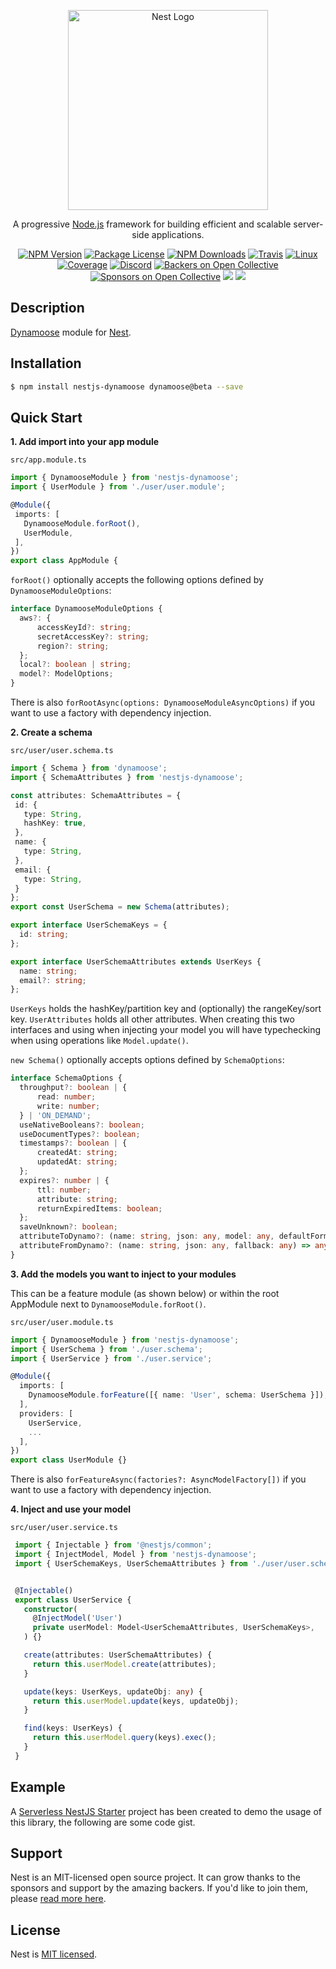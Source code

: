 <p align="center">
  <a href="http://nestjs.com/" target="blank"><img src="https://nestjs.com/img/logo_text.svg" width="320" alt="Nest Logo" /></a>
</p>

[travis-image]: https://api.travis-ci.org/nestjs/nest.svg?branch=master
[travis-url]: https://travis-ci.org/nestjs/nest
[linux-image]: https://img.shields.io/travis/nestjs/nest/master.svg?label=linux
[linux-url]: https://travis-ci.org/nestjs/nest

  <p align="center">A progressive <a href="http://nodejs.org" target="blank">Node.js</a> framework for building efficient and scalable server-side applications.</p>
    <p align="center">
<a href="https://www.npmjs.com/~nestjscore"><img src="https://img.shields.io/npm/v/@nestjs/core.svg" alt="NPM Version" /></a>
<a href="https://www.npmjs.com/~nestjscore"><img src="https://img.shields.io/npm/l/@nestjs/core.svg" alt="Package License" /></a>
<a href="https://www.npmjs.com/~nestjscore"><img src="https://img.shields.io/npm/dm/@nestjs/core.svg" alt="NPM Downloads" /></a>
<a href="https://travis-ci.org/nestjs/nest"><img src="https://api.travis-ci.org/nestjs/nest.svg?branch=master" alt="Travis" /></a>
<a href="https://travis-ci.org/nestjs/nest"><img src="https://img.shields.io/travis/nestjs/nest/master.svg?label=linux" alt="Linux" /></a>
<a href="https://coveralls.io/github/nestjs/nest?branch=master"><img src="https://coveralls.io/repos/github/nestjs/nest/badge.svg?branch=master#5" alt="Coverage" /></a>
<a href="https://discord.gg/G7Qnnhy" target="_blank"><img src="https://img.shields.io/badge/discord-online-brightgreen.svg" alt="Discord"/></a>
<a href="https://opencollective.com/nest#backer"><img src="https://opencollective.com/nest/backers/badge.svg" alt="Backers on Open Collective" /></a>
<a href="https://opencollective.com/nest#sponsor"><img src="https://opencollective.com/nest/sponsors/badge.svg" alt="Sponsors on Open Collective" /></a>
  <a href="https://paypal.me/kamilmysliwiec"><img src="https://img.shields.io/badge/Donate-PayPal-dc3d53.svg"/></a>
  <a href="https://twitter.com/nestframework"><img src="https://img.shields.io/twitter/follow/nestframework.svg?style=social&label=Follow"></a>
</p>
  <!--[![Backers on Open Collective](https://opencollective.com/nest/backers/badge.svg)](https://opencollective.com/nest#backer)
  [![Sponsors on Open Collective](https://opencollective.com/nest/sponsors/badge.svg)](https://opencollective.com/nest#sponsor)-->

## Description

[Dynamoose](https://dynamoosejs.com/) module for [Nest](https://github.com/nestjs/nest).

## Installation

```bash
$ npm install nestjs-dynamoose dynamoose@beta --save
```

## Quick Start

**1. Add import into your app module**

  `src/app.module.ts`
  ```ts
  import { DynamooseModule } from 'nestjs-dynamoose';
  import { UserModule } from './user/user.module';

  @Module({
   imports: [
     DynamooseModule.forRoot(),
     UserModule,
   ],
  })
  export class AppModule {
  ```

  `forRoot()` optionally accepts the following options defined by `DynamooseModuleOptions`:

  ```ts
  interface DynamooseModuleOptions {
    aws?: {
        accessKeyId?: string;
        secretAccessKey?: string;
        region?: string;
    };
    local?: boolean | string;
    model?: ModelOptions;
  }
  ```
    
  There is also `forRootAsync(options: DynamooseModuleAsyncOptions)` if you want to use a factory with dependency injection.
  
**2. Create a schema**

  `src/user/user.schema.ts`
  ```ts
  import { Schema } from 'dynamoose';
  import { SchemaAttributes } from 'nestjs-dynamoose';

  const attributes: SchemaAttributes = {
   id: {
     type: String,
     hashKey: true,
   },
   name: {
     type: String,
   },
   email: {
     type: String,
   }
  };
  export const UserSchema = new Schema(attributes);

  export interface UserSchemaKeys = {
    id: string;
  };

  export interface UserSchemaAttributes extends UserKeys {
    name: string;
    email?: string;
  };
  ```
  
  `UserKeys` holds the hashKey/partition key and (optionally) the rangeKey/sort key. `UserAttributes` holds all other attributes. When creating this two interfaces and using when injecting your model you will have typechecking when using operations like `Model.update()`.
   
  `new Schema()` optionally accepts options defined by `SchemaOptions`:

  ```ts
  interface SchemaOptions {
    throughput?: boolean | {
        read: number;
        write: number;
    } | 'ON_DEMAND';
    useNativeBooleans?: boolean;
    useDocumentTypes?: boolean;
    timestamps?: boolean | {
        createdAt: string;
        updatedAt: string;
    };
    expires?: number | {
        ttl: number;
        attribute: string;
        returnExpiredItems: boolean;
    };
    saveUnknown?: boolean;
    attributeToDynamo?: (name: string, json: any, model: any, defaultFormatter: any) => any;
    attributeFromDynamo?: (name: string, json: any, fallback: any) => any;
  }
  ```
    
**3. Add the models you want to inject to your modules**

   This can be a feature module (as shown below) or within the root AppModule next to `DynamooseModule.forRoot()`.

   `src/user/user.module.ts`
   ```ts
   import { DynamooseModule } from 'nestjs-dynamoose';
   import { UserSchema } from './user.schema';
   import { UserService } from './user.service';

   @Module({
     imports: [
       DynamooseModule.forFeature([{ name: 'User', schema: UserSchema }]),
     ],
     providers: [
       UserService,
       ...
     ],
   })
   export class UserModule {}
   ```
   
   There is also `forFeatureAsync(factories?: AsyncModelFactory[])` if you want to use a factory with dependency injection.

**4. Inject and use your model**

   `src/user/user.service.ts`
   ```ts
    import { Injectable } from '@nestjs/common';
    import { InjectModel, Model } from 'nestjs-dynamoose';
    import { UserSchemaKeys, UserSchemaAttributes } from './user/user.schema.ts';

   
    @Injectable()
    export class UserService {
      constructor(
        @InjectModel('User')
        private userModel: Model<UserSchemaAttributes, UserSchemaKeys>,
      ) {}

      create(attributes: UserSchemaAttributes) {
        return this.userModel.create(attributes);
      }

      update(keys: UserKeys, updateObj: any) {
        return this.userModel.update(keys, updateObj);
      }

      find(keys: UserKeys) {
        return this.userModel.query(keys).exec();
      }
    }
   ```

## Example
A [Serverless NestJS Starter](https://github.com/hardyscc/aws-nestjs-starter) project has been created to demo the usage of this library, the following are some code gist.

## Support

Nest is an MIT-licensed open source project. It can grow thanks to the sponsors and support by the amazing backers. If you'd like to join them, please [read more here](https://docs.nestjs.com/support).

## License

Nest is [MIT licensed](LICENSE).
